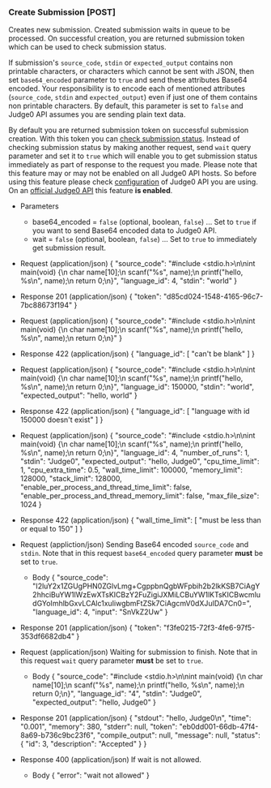 ### Create Submission [POST]
Creates new submission. Created submission waits in queue to be processed. On successful
creation, you are returned submission token which can be used to check submission status.

If submission's `source_code`, `stdin` or `expected_output` contains non printable characters, or
characters which cannot be sent with JSON, then set `base64_encoded` parameter to `true` and
send these attributes Base64 encoded. Your responsibility is to encode each of mentioned attributes
(`source_code`, `stdin` and `expected_output`) even if just one of them contains non printable
characters. By default, this parameter is set to `false` and Judge0 API assumes you are sending plain text data.

By default you are returned submission token on successful submission creation. With this token
you can [check submission status](#submission-submission-get).
Instead of checking submission status by making another request, send `wait` query parameter and set it to `true`
which will enable you to get submission status immediately as part of response to the request you made.
Please note that this feature may or may not be
enabled on all Judge0 API hosts. So before using this feature please check [configuration](#system-and-configuration-configuration-info-get)
of Judge0 API you are using. On an [official Judge0 API](https://api.judge0.com) this feature **is enabled**.

+ Parameters
    + base64_encoded = `false` (optional, boolean, `false`) ... Set to `true` if you want to send Base64 encoded data to Judge0 API.
    + wait = `false` (optional, boolean, `false`) ... Set to `true` to immediately get submission result.

+ Request (application/json)
    {
        "source_code": "#include <stdio.h>\n\nint main(void) {\n  char name[10];\n  scanf(\"%s\", name);\n  printf(\"hello, %s\\n\", name);\n  return 0;\n}",
        "language_id": 4,
        "stdin": "world"
    }

+ Response 201 (application/json)
    {
        "token": "d85cd024-1548-4165-96c7-7bc88673f194"
    }


+ Request (application/json)
    {
        "source_code": "#include <stdio.h>\n\nint main(void) {\n  char name[10];\n  scanf(\"%s\", name);\n  printf(\"hello, %s\\n\", name);\n  return 0;\n}"
    }

+ Response 422 (application/json)
    {
        "language_id": [
            "can't be blank"
        ]
    }


+ Request (application/json)
    {
        "source_code": "#include <stdio.h>\n\nint main(void) {\n  char name[10];\n  scanf(\"%s\", name);\n  printf(\"hello, %s\\n\", name);\n  return 0;\n}",
        "language_id": 150000,
        "stdin": "world",
        "expected_output": "hello, world"
    }

+ Response 422 (application/json)
    {
        "language_id": [
            "language with id 150000 doesn't exist"
        ]
    }


+ Request (application/json)
    {
        "source_code": "#include <stdio.h>\n\nint main(void) {\n  char name[10];\n  scanf(\"%s\", name);\n  printf(\"hello, %s\\n\", name);\n  return 0;\n}",
        "language_id": 4,
        "number_of_runs": 1,
        "stdin": "Judge0",
        "expected_output": "hello, Judge0",
        "cpu_time_limit": 1,
        "cpu_extra_time": 0.5,
        "wall_time_limit": 100000,
        "memory_limit": 128000,
        "stack_limit": 128000,
        "enable_per_process_and_thread_time_limit": false,
        "enable_per_process_and_thread_memory_limit": false,
        "max_file_size": 1024
    }

+ Response 422 (application/json)
    {
        "wall_time_limit": [
            "must be less than or equal to 150"
        ]
    }


+ Request (appliction/json)
    Sending Base64 encoded `source_code` and `stdin`. Note that in this request `base64_encoded` query parameter **must** be
    set to `true`.
    + Body
        {
            "source_code": "I2luY2x1ZGUgPHN0ZGlvLmg+CgppbnQgbWFpbih2b2lkKSB7CiAgY2hhciBuYW1lWzEwXTsKICBzY2FuZigiJXMiLCBuYW1lKTsKICBwcmludGYoImhlbGxvLCAlc1xuIiwgbmFtZSk7CiAgcmV0dXJuIDA7Cn0=",
            "language_id": 4,
            "input": "SnVkZ2Uw"
        }

+ Response 201 (application/json)
    {
        "token": "f3fe0215-72f3-4fe6-97f5-353df6682db4"
    }

+ Request (application/json)
    Waiting for submission to finish. Note that in this request `wait` query parameter **must** be set to `true`.
    + Body
        {
            "source_code": "#include <stdio.h>\n\nint main(void) {\n  char name[10];\n  scanf(\"%s\", name);\n  printf(\"hello, %s\\n\", name);\n  return 0;\n}",
            "language_id": "4",
            "stdin": "Judge0",
            "expected_output": "hello, Judge0"
        }

+ Response 201 (application/json)
    {
        "stdout": "hello, Judge0\n",
        "time": "0.001",
        "memory": 380,
        "stderr": null,
        "token": "eb0dd001-66db-47f4-8a69-b736c9bc23f6",
        "compile_output": null,
        "message": null,
        "status": {
            "id": 3,
            "description": "Accepted"
        }
    }

+ Response 400 (application/json)
    If wait is not allowed.
    + Body
        {
            "error": "wait not allowed"
        }

<!-- include(../_unauthenticated.md) -->
